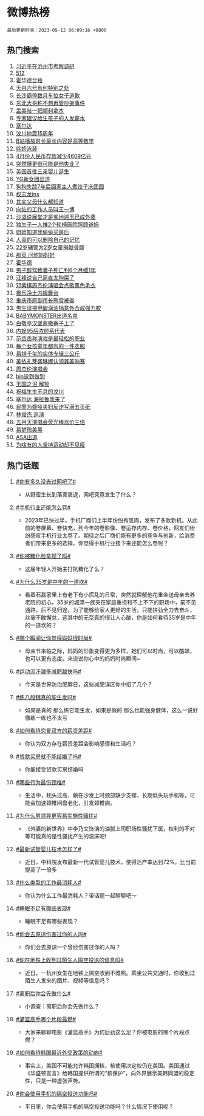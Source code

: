 # 微博热榜

`最后更新时间：2023-05-12 06:09:16 +0800`

## 热门搜索

1. [习近平在沧州市考察调研](https://m.weibo.cn/search?containerid=100103type%3D1%26t%3D10%26q%3D%23%E4%B9%A0%E8%BF%91%E5%B9%B3%E5%9C%A8%E6%B2%A7%E5%B7%9E%E5%B8%82%E8%80%83%E5%AF%9F%E8%B0%83%E7%A0%94%23&stream_entry_id=51&isnewpage=1&extparam=seat%3D1%26filter_type%3Drealtimehot%26c_type%3D51%26pos%3D0%26stream_entry_id%3D51%26cate%3D10103%26dgr%3D0%26display_time%3D1683842955%26pre_seqid%3D168384295535202721699&luicode=10000011&lfid=106003type%253D25%2526t%253D3%2526disable_hot%253D1%2526filter_type%253Drealtimehot)
1. [512](https://m.weibo.cn/search?containerid=100103type%3D1%26t%3D10%26q%3D512&stream_entry_id=31&isnewpage=1&extparam=seat%3D1%26lcate%3D5001%26filter_type%3Drealtimehot%26c_type%3D31%26pos%3D0%26realpos%3D1%26cate%3D5001%26dgr%3D0%26band_rank%3D1%26stream_entry_id%3D31%26q%3D512%26flag%3D16%26display_time%3D1683842955%26pre_seqid%3D168384295535202721699&luicode=10000011&lfid=106003type%253D25%2526t%253D3%2526disable_hot%253D1%2526filter_type%253Drealtimehot)
1. [霍华德台独](https://m.weibo.cn/search?containerid=100103type%3D1%26t%3D10%26q%3D%23%E9%9C%8D%E5%8D%8E%E5%BE%B7%E5%8F%B0%E7%8B%AC%23&stream_entry_id=31&isnewpage=1&extparam=seat%3D1%26lcate%3D5001%26filter_type%3Drealtimehot%26c_type%3D31%26pos%3D1%26realpos%3D2%26cate%3D5001%26dgr%3D0%26band_rank%3D2%26stream_entry_id%3D31%26q%3D%2523%25E9%259C%258D%25E5%258D%258E%25E5%25BE%25B7%25E5%258F%25B0%25E7%258B%25AC%2523%26flag%3D2%26display_time%3D1683842955%26pre_seqid%3D168384295535202721699&luicode=10000011&lfid=106003type%253D25%2526t%253D3%2526disable_hot%253D1%2526filter_type%253Drealtimehot)
1. [天舟六号有何特别之处](https://m.weibo.cn/search?containerid=100103type%3D1%26t%3D10%26q%3D%23%E5%A4%A9%E8%88%9F%E5%85%AD%E5%8F%B7%E6%9C%89%E4%BD%95%E7%89%B9%E5%88%AB%E4%B9%8B%E5%A4%84%23&stream_entry_id=31&isnewpage=1&extparam=seat%3D1%26lcate%3D5001%26filter_type%3Drealtimehot%26c_type%3D31%26pos%3D2%26realpos%3D3%26cate%3D5001%26dgr%3D0%26band_rank%3D3%26stream_entry_id%3D31%26q%3D%2523%25E5%25A4%25A9%25E8%2588%259F%25E5%2585%25AD%25E5%258F%25B7%25E6%259C%2589%25E4%25BD%2595%25E7%2589%25B9%25E5%2588%25AB%25E4%25B9%258B%25E5%25A4%2584%2523%26flag%3D0%26display_time%3D1683842955%26pre_seqid%3D168384295535202721699&luicode=10000011&lfid=106003type%253D25%2526t%253D3%2526disable_hot%253D1%2526filter_type%253Drealtimehot)
1. [长沙霸停数月车位女子道歉](https://m.weibo.cn/search?containerid=100103type%3D1%26t%3D10%26q%3D%23%E9%95%BF%E6%B2%99%E9%9C%B8%E5%81%9C%E6%95%B0%E6%9C%88%E8%BD%A6%E4%BD%8D%E5%A5%B3%E5%AD%90%E9%81%93%E6%AD%89%23&stream_entry_id=31&isnewpage=1&extparam=seat%3D1%26lcate%3D5001%26filter_type%3Drealtimehot%26c_type%3D31%26pos%3D3%26realpos%3D4%26cate%3D5001%26dgr%3D0%26band_rank%3D4%26stream_entry_id%3D31%26q%3D%2523%25E9%2595%25BF%25E6%25B2%2599%25E9%259C%25B8%25E5%2581%259C%25E6%2595%25B0%25E6%259C%2588%25E8%25BD%25A6%25E4%25BD%258D%25E5%25A5%25B3%25E5%25AD%2590%25E9%2581%2593%25E6%25AD%2589%2523%26flag%3D2%26display_time%3D1683842955%26pre_seqid%3D168384295535202721699&luicode=10000011&lfid=106003type%253D25%2526t%253D3%2526disable_hot%253D1%2526filter_type%253Drealtimehot)
1. [东北大哥称不想再管吵架事件](https://m.weibo.cn/search?containerid=100103type%3D1%26t%3D10%26q%3D%23%E4%B8%9C%E5%8C%97%E5%A4%A7%E5%93%A5%E7%A7%B0%E4%B8%8D%E6%83%B3%E5%86%8D%E7%AE%A1%E5%90%B5%E6%9E%B6%E4%BA%8B%E4%BB%B6%23&stream_entry_id=31&isnewpage=1&extparam=seat%3D1%26lcate%3D5001%26filter_type%3Drealtimehot%26c_type%3D31%26pos%3D4%26realpos%3D5%26cate%3D5001%26dgr%3D0%26band_rank%3D5%26stream_entry_id%3D31%26q%3D%2523%25E4%25B8%259C%25E5%258C%2597%25E5%25A4%25A7%25E5%2593%25A5%25E7%25A7%25B0%25E4%25B8%258D%25E6%2583%25B3%25E5%2586%258D%25E7%25AE%25A1%25E5%2590%25B5%25E6%259E%25B6%25E4%25BA%258B%25E4%25BB%25B6%2523%26flag%3D2%26display_time%3D1683842955%26pre_seqid%3D168384295535202721699&luicode=10000011&lfid=106003type%253D25%2526t%253D3%2526disable_hot%253D1%2526filter_type%253Drealtimehot)
1. [孟美岐一把顺利拿本](https://m.weibo.cn/search?containerid=100103type%3D1%26t%3D10%26q%3D%23%E5%AD%9F%E7%BE%8E%E5%B2%90%E4%B8%80%E6%8A%8A%E9%A1%BA%E5%88%A9%E6%8B%BF%E6%9C%AC%23&stream_entry_id=31&isnewpage=1&extparam=seat%3D1%26lcate%3D5001%26filter_type%3Drealtimehot%26c_type%3D31%26pos%3D5%26realpos%3D6%26cate%3D5001%26dgr%3D0%26band_rank%3D6%26stream_entry_id%3D31%26q%3D%2523%25E5%25AD%259F%25E7%25BE%258E%25E5%25B2%2590%25E4%25B8%2580%25E6%258A%258A%25E9%25A1%25BA%25E5%2588%25A9%25E6%258B%25BF%25E6%259C%25AC%2523%26flag%3D2%26display_time%3D1683842955%26pre_seqid%3D168384295535202721699&luicode=10000011&lfid=106003type%253D25%2526t%253D3%2526disable_hot%253D1%2526filter_type%253Drealtimehot)
1. [专家建议给生孩子的人发薪水](https://m.weibo.cn/search?containerid=100103type%3D1%26t%3D10%26q%3D%23%E4%B8%93%E5%AE%B6%E5%BB%BA%E8%AE%AE%E7%BB%99%E7%94%9F%E5%AD%A9%E5%AD%90%E7%9A%84%E4%BA%BA%E5%8F%91%E8%96%AA%E6%B0%B4%23&stream_entry_id=31&isnewpage=1&extparam=seat%3D1%26lcate%3D5001%26filter_type%3Drealtimehot%26c_type%3D31%26pos%3D6%26realpos%3D7%26cate%3D5001%26dgr%3D0%26band_rank%3D7%26stream_entry_id%3D31%26q%3D%2523%25E4%25B8%2593%25E5%25AE%25B6%25E5%25BB%25BA%25E8%25AE%25AE%25E7%25BB%2599%25E7%2594%259F%25E5%25AD%25A9%25E5%25AD%2590%25E7%259A%2584%25E4%25BA%25BA%25E5%258F%2591%25E8%2596%25AA%25E6%25B0%25B4%2523%26flag%3D0%26display_time%3D1683842955%26pre_seqid%3D168384295535202721699&luicode=10000011&lfid=106003type%253D25%2526t%253D3%2526disable_hot%253D1%2526filter_type%253Drealtimehot)
1. [塞尔达](https://m.weibo.cn/search?containerid=100103type%3D1%26t%3D10%26q%3D%E5%A1%9E%E5%B0%94%E8%BE%BE&stream_entry_id=31&isnewpage=1&extparam=seat%3D1%26lcate%3D5001%26filter_type%3Drealtimehot%26c_type%3D31%26pos%3D7%26realpos%3D8%26cate%3D5001%26dgr%3D0%26band_rank%3D8%26stream_entry_id%3D31%26q%3D%25E5%25A1%259E%25E5%25B0%2594%25E8%25BE%25BE%26flag%3D16%26display_time%3D1683842955%26pre_seqid%3D168384295535202721699&luicode=10000011&lfid=106003type%253D25%2526t%253D3%2526disable_hot%253D1%2526filter_type%253Drealtimehot)
1. [汶川地震15周年](https://m.weibo.cn/search?containerid=100103type%3D1%26t%3D10%26q%3D%23%E6%B1%B6%E5%B7%9D%E5%9C%B0%E9%9C%8715%E5%91%A8%E5%B9%B4%23&stream_entry_id=31&isnewpage=1&extparam=seat%3D1%26lcate%3D5001%26filter_type%3Drealtimehot%26c_type%3D31%26pos%3D8%26realpos%3D9%26cate%3D5001%26dgr%3D0%26band_rank%3D9%26stream_entry_id%3D31%26q%3D%2523%25E6%25B1%25B6%25E5%25B7%259D%25E5%259C%25B0%25E9%259C%258715%25E5%2591%25A8%25E5%25B9%25B4%2523%26flag%3D16%26display_time%3D1683842955%26pre_seqid%3D168384295535202721699&luicode=10000011&lfid=106003type%253D25%2526t%253D3%2526disable_hot%253D1%2526filter_type%253Drealtimehot)
1. [B站播放时长最长内容是高等数学](https://m.weibo.cn/search?containerid=100103type%3D1%26t%3D10%26q%3D%23B%E7%AB%99%E6%92%AD%E6%94%BE%E6%97%B6%E9%95%BF%E6%9C%80%E9%95%BF%E5%86%85%E5%AE%B9%E6%98%AF%E9%AB%98%E7%AD%89%E6%95%B0%E5%AD%A6%23&stream_entry_id=31&isnewpage=1&extparam=seat%3D1%26lcate%3D5001%26filter_type%3Drealtimehot%26c_type%3D31%26pos%3D9%26realpos%3D10%26cate%3D5001%26dgr%3D0%26band_rank%3D10%26stream_entry_id%3D31%26q%3D%2523B%25E7%25AB%2599%25E6%2592%25AD%25E6%2594%25BE%25E6%2597%25B6%25E9%2595%25BF%25E6%259C%2580%25E9%2595%25BF%25E5%2586%2585%25E5%25AE%25B9%25E6%2598%25AF%25E9%25AB%2598%25E7%25AD%2589%25E6%2595%25B0%25E5%25AD%25A6%2523%26flag%3D0%26display_time%3D1683842955%26pre_seqid%3D168384295535202721699&luicode=10000011&lfid=106003type%253D25%2526t%253D3%2526disable_hot%253D1%2526filter_type%253Drealtimehot)
1. [徐娇泳装](https://m.weibo.cn/search?containerid=100103type%3D1%26t%3D10%26q%3D%23%E5%BE%90%E5%A8%87%E6%B3%B3%E8%A3%85%23&stream_entry_id=31&isnewpage=1&extparam=seat%3D1%26lcate%3D5001%26filter_type%3Drealtimehot%26c_type%3D31%26pos%3D10%26realpos%3D11%26cate%3D5001%26dgr%3D0%26band_rank%3D11%26stream_entry_id%3D31%26q%3D%2523%25E5%25BE%2590%25E5%25A8%2587%25E6%25B3%25B3%25E8%25A3%2585%2523%26flag%3D0%26display_time%3D1683842955%26pre_seqid%3D168384295535202721699&luicode=10000011&lfid=106003type%253D25%2526t%253D3%2526disable_hot%253D1%2526filter_type%253Drealtimehot)
1. [4月份人民币存款减少4609亿元](https://m.weibo.cn/search?containerid=100103type%3D1%26t%3D10%26q%3D%234%E6%9C%88%E4%BB%BD%E4%BA%BA%E6%B0%91%E5%B8%81%E5%AD%98%E6%AC%BE%E5%87%8F%E5%B0%914609%E4%BA%BF%E5%85%83%23&stream_entry_id=31&isnewpage=1&extparam=seat%3D1%26lcate%3D5001%26filter_type%3Drealtimehot%26c_type%3D31%26pos%3D11%26realpos%3D12%26cate%3D5001%26dgr%3D0%26band_rank%3D12%26stream_entry_id%3D31%26q%3D%25234%25E6%259C%2588%25E4%25BB%25BD%25E4%25BA%25BA%25E6%25B0%2591%25E5%25B8%2581%25E5%25AD%2598%25E6%25AC%25BE%25E5%2587%258F%25E5%25B0%25914609%25E4%25BA%25BF%25E5%2585%2583%2523%26flag%3D0%26display_time%3D1683842955%26pre_seqid%3D168384295535202721699&luicode=10000011&lfid=106003type%253D25%2526t%253D3%2526disable_hot%253D1%2526filter_type%253Drealtimehot)
1. [突然爆更很可能是他失业了](https://m.weibo.cn/search?containerid=100103type%3D1%26t%3D10%26q%3D%E7%AA%81%E7%84%B6%E7%88%86%E6%9B%B4%E5%BE%88%E5%8F%AF%E8%83%BD%E6%98%AF%E4%BB%96%E5%A4%B1%E4%B8%9A%E4%BA%86&stream_entry_id=31&isnewpage=1&extparam=seat%3D1%26lcate%3D5001%26filter_type%3Drealtimehot%26c_type%3D31%26pos%3D12%26realpos%3D13%26cate%3D5001%26dgr%3D0%26band_rank%3D13%26stream_entry_id%3D31%26q%3D%25E7%25AA%2581%25E7%2584%25B6%25E7%2588%2586%25E6%259B%25B4%25E5%25BE%2588%25E5%258F%25AF%25E8%2583%25BD%25E6%2598%25AF%25E4%25BB%2596%25E5%25A4%25B1%25E4%25B8%259A%25E4%25BA%2586%26flag%3D2%26display_time%3D1683842955%26pre_seqid%3D168384295535202721699&luicode=10000011&lfid=106003type%253D25%2526t%253D3%2526disable_hot%253D1%2526filter_type%253Drealtimehot)
1. [英国首批三亲婴儿诞生](https://m.weibo.cn/search?containerid=100103type%3D1%26t%3D10%26q%3D%23%E8%8B%B1%E5%9B%BD%E9%A6%96%E6%89%B9%E4%B8%89%E4%BA%B2%E5%A9%B4%E5%84%BF%E8%AF%9E%E7%94%9F%23&stream_entry_id=31&isnewpage=1&extparam=seat%3D1%26lcate%3D5001%26filter_type%3Drealtimehot%26c_type%3D31%26pos%3D13%26realpos%3D14%26cate%3D5001%26dgr%3D0%26band_rank%3D14%26stream_entry_id%3D31%26q%3D%2523%25E8%258B%25B1%25E5%259B%25BD%25E9%25A6%2596%25E6%2589%25B9%25E4%25B8%2589%25E4%25BA%25B2%25E5%25A9%25B4%25E5%2584%25BF%25E8%25AF%259E%25E7%2594%259F%2523%26flag%3D0%26display_time%3D1683842955%26pre_seqid%3D168384295535202721699&luicode=10000011&lfid=106003type%253D25%2526t%253D3%2526disable_hot%253D1%2526filter_type%253Drealtimehot)
1. [YG新女团出道](https://m.weibo.cn/search?containerid=100103type%3D1%26t%3D10%26q%3DYG%E6%96%B0%E5%A5%B3%E5%9B%A2%E5%87%BA%E9%81%93&stream_entry_id=31&isnewpage=1&extparam=seat%3D1%26lcate%3D5001%26filter_type%3Drealtimehot%26c_type%3D31%26pos%3D14%26realpos%3D15%26cate%3D5001%26dgr%3D0%26band_rank%3D15%26stream_entry_id%3D31%26q%3DYG%25E6%2596%25B0%25E5%25A5%25B3%25E5%259B%25A2%25E5%2587%25BA%25E9%2581%2593%26flag%3D0%26display_time%3D1683842955%26pre_seqid%3D168384295535202721699&luicode=10000011&lfid=106003type%253D25%2526t%253D3%2526disable_hot%253D1%2526filter_type%253Drealtimehot)
1. [狗狗失踪7年后回家主人煮饺子庆团圆](https://m.weibo.cn/search?containerid=100103type%3D1%26t%3D10%26q%3D%23%E7%8B%97%E7%8B%97%E5%A4%B1%E8%B8%AA7%E5%B9%B4%E5%90%8E%E5%9B%9E%E5%AE%B6%E4%B8%BB%E4%BA%BA%E7%85%AE%E9%A5%BA%E5%AD%90%E5%BA%86%E5%9B%A2%E5%9C%86%23&stream_entry_id=31&isnewpage=1&extparam=seat%3D1%26lcate%3D5001%26filter_type%3Drealtimehot%26c_type%3D31%26pos%3D15%26realpos%3D16%26cate%3D5001%26dgr%3D0%26band_rank%3D16%26stream_entry_id%3D31%26q%3D%2523%25E7%258B%2597%25E7%258B%2597%25E5%25A4%25B1%25E8%25B8%25AA7%25E5%25B9%25B4%25E5%2590%258E%25E5%259B%259E%25E5%25AE%25B6%25E4%25B8%25BB%25E4%25BA%25BA%25E7%2585%25AE%25E9%25A5%25BA%25E5%25AD%2590%25E5%25BA%2586%25E5%259B%25A2%25E5%259C%2586%2523%26flag%3D0%26display_time%3D1683842955%26pre_seqid%3D168384295535202721699&luicode=10000011&lfid=106003type%253D25%2526t%253D3%2526disable_hot%253D1%2526filter_type%253Drealtimehot)
1. [权志龙ins](https://m.weibo.cn/search?containerid=100103type%3D1%26t%3D10%26q%3D%E6%9D%83%E5%BF%97%E9%BE%99ins&stream_entry_id=31&isnewpage=1&extparam=seat%3D1%26lcate%3D5001%26filter_type%3Drealtimehot%26c_type%3D31%26pos%3D16%26realpos%3D17%26cate%3D5001%26dgr%3D0%26band_rank%3D17%26stream_entry_id%3D31%26q%3D%25E6%259D%2583%25E5%25BF%2597%25E9%25BE%2599ins%26flag%3D0%26display_time%3D1683842955%26pre_seqid%3D168384295535202721699&luicode=10000011&lfid=106003type%253D25%2526t%253D3%2526disable_hot%253D1%2526filter_type%253Drealtimehot)
1. [其实父母什么都知道](https://m.weibo.cn/search?containerid=100103type%3D1%26t%3D10%26q%3D%23%E5%85%B6%E5%AE%9E%E7%88%B6%E6%AF%8D%E4%BB%80%E4%B9%88%E9%83%BD%E7%9F%A5%E9%81%93%23&stream_entry_id=31&isnewpage=1&extparam=seat%3D1%26lcate%3D5001%26filter_type%3Drealtimehot%26c_type%3D31%26pos%3D17%26realpos%3D18%26cate%3D5001%26dgr%3D0%26band_rank%3D18%26stream_entry_id%3D31%26q%3D%2523%25E5%2585%25B6%25E5%25AE%259E%25E7%2588%25B6%25E6%25AF%258D%25E4%25BB%2580%25E4%25B9%2588%25E9%2583%25BD%25E7%259F%25A5%25E9%2581%2593%2523%26flag%3D0%26display_time%3D1683842955%26pre_seqid%3D168384295535202721699&luicode=10000011&lfid=106003type%253D25%2526t%253D3%2526disable_hot%253D1%2526filter_type%253Drealtimehot)
1. [向佐的工作人员叫王一博](https://m.weibo.cn/search?containerid=100103type%3D1%26t%3D10%26q%3D%23%E5%90%91%E4%BD%90%E7%9A%84%E5%B7%A5%E4%BD%9C%E4%BA%BA%E5%91%98%E5%8F%AB%E7%8E%8B%E4%B8%80%E5%8D%9A%23&stream_entry_id=31&isnewpage=1&extparam=seat%3D1%26lcate%3D5001%26filter_type%3Drealtimehot%26c_type%3D31%26pos%3D18%26realpos%3D19%26cate%3D5001%26dgr%3D0%26band_rank%3D19%26stream_entry_id%3D31%26q%3D%2523%25E5%2590%2591%25E4%25BD%2590%25E7%259A%2584%25E5%25B7%25A5%25E4%25BD%259C%25E4%25BA%25BA%25E5%2591%2598%25E5%258F%25AB%25E7%258E%258B%25E4%25B8%2580%25E5%258D%259A%2523%26flag%3D0%26display_time%3D1683842955%26pre_seqid%3D168384295535202721699&luicode=10000011&lfid=106003type%253D25%2526t%253D3%2526disable_hot%253D1%2526filter_type%253Drealtimehot)
1. [沙溢说展堂才是爹地湘玉已成外婆](https://m.weibo.cn/search?containerid=100103type%3D1%26t%3D10%26q%3D%23%E6%B2%99%E6%BA%A2%E8%AF%B4%E5%B1%95%E5%A0%82%E6%89%8D%E6%98%AF%E7%88%B9%E5%9C%B0%E6%B9%98%E7%8E%89%E5%B7%B2%E6%88%90%E5%A4%96%E5%A9%86%23&stream_entry_id=31&isnewpage=1&extparam=seat%3D1%26lcate%3D5001%26filter_type%3Drealtimehot%26c_type%3D31%26pos%3D19%26realpos%3D20%26cate%3D5001%26dgr%3D0%26band_rank%3D20%26stream_entry_id%3D31%26q%3D%2523%25E6%25B2%2599%25E6%25BA%25A2%25E8%25AF%25B4%25E5%25B1%2595%25E5%25A0%2582%25E6%2589%258D%25E6%2598%25AF%25E7%2588%25B9%25E5%259C%25B0%25E6%25B9%2598%25E7%258E%2589%25E5%25B7%25B2%25E6%2588%2590%25E5%25A4%2596%25E5%25A9%2586%2523%26flag%3D1%26display_time%3D1683842955%26pre_seqid%3D168384295535202721699&luicode=10000011&lfid=106003type%253D25%2526t%253D3%2526disable_hot%253D1%2526filter_type%253Drealtimehot)
1. [独生子一人推2个轮椅医院照顾爸妈](https://m.weibo.cn/search?containerid=100103type%3D1%26t%3D10%26q%3D%23%E7%8B%AC%E7%94%9F%E5%AD%90%E4%B8%80%E4%BA%BA%E6%8E%A82%E4%B8%AA%E8%BD%AE%E6%A4%85%E5%8C%BB%E9%99%A2%E7%85%A7%E9%A1%BE%E7%88%B8%E5%A6%88%23&stream_entry_id=31&isnewpage=1&extparam=seat%3D1%26lcate%3D5001%26filter_type%3Drealtimehot%26c_type%3D31%26pos%3D20%26realpos%3D21%26cate%3D5001%26dgr%3D0%26band_rank%3D21%26stream_entry_id%3D31%26q%3D%2523%25E7%258B%25AC%25E7%2594%259F%25E5%25AD%2590%25E4%25B8%2580%25E4%25BA%25BA%25E6%258E%25A82%25E4%25B8%25AA%25E8%25BD%25AE%25E6%25A4%2585%25E5%258C%25BB%25E9%2599%25A2%25E7%2585%25A7%25E9%25A1%25BE%25E7%2588%25B8%25E5%25A6%2588%2523%26flag%3D0%26display_time%3D1683842955%26pre_seqid%3D168384295535202721699&luicode=10000011&lfid=106003type%253D25%2526t%253D3%2526disable_hot%253D1%2526filter_type%253Drealtimehot)
1. [姐姐知道我偷偷买房后](https://m.weibo.cn/search?containerid=100103type%3D1%26t%3D10%26q%3D%23%E5%A7%90%E5%A7%90%E7%9F%A5%E9%81%93%E6%88%91%E5%81%B7%E5%81%B7%E4%B9%B0%E6%88%BF%E5%90%8E%23&stream_entry_id=31&isnewpage=1&extparam=seat%3D1%26lcate%3D5001%26filter_type%3Drealtimehot%26c_type%3D31%26pos%3D21%26realpos%3D22%26cate%3D5001%26dgr%3D0%26band_rank%3D22%26stream_entry_id%3D31%26q%3D%2523%25E5%25A7%2590%25E5%25A7%2590%25E7%259F%25A5%25E9%2581%2593%25E6%2588%2591%25E5%2581%25B7%25E5%2581%25B7%25E4%25B9%25B0%25E6%2588%25BF%25E5%2590%258E%2523%26flag%3D0%26display_time%3D1683842955%26pre_seqid%3D168384295535202721699&luicode=10000011&lfid=106003type%253D25%2526t%253D3%2526disable_hot%253D1%2526filter_type%253Drealtimehot)
1. [人真的可以删除自己的记忆](https://m.weibo.cn/search?containerid=100103type%3D1%26t%3D10%26q%3D%23%E4%BA%BA%E7%9C%9F%E7%9A%84%E5%8F%AF%E4%BB%A5%E5%88%A0%E9%99%A4%E8%87%AA%E5%B7%B1%E7%9A%84%E8%AE%B0%E5%BF%86%23&stream_entry_id=31&isnewpage=1&extparam=seat%3D1%26lcate%3D5001%26filter_type%3Drealtimehot%26c_type%3D31%26pos%3D22%26realpos%3D23%26cate%3D5001%26dgr%3D0%26band_rank%3D23%26stream_entry_id%3D31%26q%3D%2523%25E4%25BA%25BA%25E7%259C%259F%25E7%259A%2584%25E5%258F%25AF%25E4%25BB%25A5%25E5%2588%25A0%25E9%2599%25A4%25E8%2587%25AA%25E5%25B7%25B1%25E7%259A%2584%25E8%25AE%25B0%25E5%25BF%2586%2523%26flag%3D0%26display_time%3D1683842955%26pre_seqid%3D168384295535202721699&luicode=10000011&lfid=106003type%253D25%2526t%253D3%2526disable_hot%253D1%2526filter_type%253Drealtimehot)
1. [22岁辅警为2岁女童捐献骨髓](https://m.weibo.cn/search?containerid=100103type%3D1%26t%3D10%26q%3D%2322%E5%B2%81%E8%BE%85%E8%AD%A6%E4%B8%BA2%E5%B2%81%E5%A5%B3%E7%AB%A5%E6%8D%90%E7%8C%AE%E9%AA%A8%E9%AB%93%23&stream_entry_id=31&isnewpage=1&extparam=seat%3D1%26lcate%3D5001%26filter_type%3Drealtimehot%26c_type%3D31%26pos%3D23%26realpos%3D24%26cate%3D5001%26dgr%3D0%26band_rank%3D24%26stream_entry_id%3D31%26q%3D%252322%25E5%25B2%2581%25E8%25BE%2585%25E8%25AD%25A6%25E4%25B8%25BA2%25E5%25B2%2581%25E5%25A5%25B3%25E7%25AB%25A5%25E6%258D%2590%25E7%258C%25AE%25E9%25AA%25A8%25E9%25AB%2593%2523%26flag%3D0%26display_time%3D1683842955%26pre_seqid%3D168384295535202721699&luicode=10000011&lfid=106003type%253D25%2526t%253D3%2526disable_hot%253D1%2526filter_type%253Drealtimehot)
1. [那英 问你妈妈好](https://m.weibo.cn/search?containerid=100103type%3D1%26t%3D10%26q%3D%E9%82%A3%E8%8B%B1+%E9%97%AE%E4%BD%A0%E5%A6%88%E5%A6%88%E5%A5%BD&stream_entry_id=31&isnewpage=1&extparam=seat%3D1%26lcate%3D5001%26filter_type%3Drealtimehot%26c_type%3D31%26pos%3D24%26realpos%3D25%26cate%3D5001%26dgr%3D0%26band_rank%3D25%26stream_entry_id%3D31%26q%3D%25E9%2582%25A3%25E8%258B%25B1%2520%25E9%2597%25AE%25E4%25BD%25A0%25E5%25A6%2588%25E5%25A6%2588%25E5%25A5%25BD%26flag%3D0%26display_time%3D1683842955%26pre_seqid%3D168384295535202721699&luicode=10000011&lfid=106003type%253D25%2526t%253D3%2526disable_hot%253D1%2526filter_type%253Drealtimehot)
1. [霍华德](https://m.weibo.cn/search?containerid=100103type%3D1%26t%3D10%26q%3D%E9%9C%8D%E5%8D%8E%E5%BE%B7&stream_entry_id=31&isnewpage=1&extparam=seat%3D1%26lcate%3D5001%26filter_type%3Drealtimehot%26c_type%3D31%26pos%3D25%26realpos%3D26%26cate%3D5001%26dgr%3D0%26band_rank%3D26%26stream_entry_id%3D31%26q%3D%25E9%259C%258D%25E5%258D%258E%25E5%25BE%25B7%26flag%3D0%26display_time%3D1683842955%26pre_seqid%3D168384295535202721699&luicode=10000011&lfid=106003type%253D25%2526t%253D3%2526disable_hot%253D1%2526filter_type%253Drealtimehot)
1. [男子醉驾致妻子死亡判6个月缓1年](https://m.weibo.cn/search?containerid=100103type%3D1%26t%3D10%26q%3D%23%E7%94%B7%E5%AD%90%E9%86%89%E9%A9%BE%E8%87%B4%E5%A6%BB%E5%AD%90%E6%AD%BB%E4%BA%A1%E5%88%A46%E4%B8%AA%E6%9C%88%E7%BC%931%E5%B9%B4%23&stream_entry_id=31&isnewpage=1&extparam=seat%3D1%26lcate%3D5001%26filter_type%3Drealtimehot%26c_type%3D31%26pos%3D26%26realpos%3D27%26cate%3D5001%26dgr%3D0%26band_rank%3D27%26stream_entry_id%3D31%26q%3D%2523%25E7%2594%25B7%25E5%25AD%2590%25E9%2586%2589%25E9%25A9%25BE%25E8%2587%25B4%25E5%25A6%25BB%25E5%25AD%2590%25E6%25AD%25BB%25E4%25BA%25A1%25E5%2588%25A46%25E4%25B8%25AA%25E6%259C%2588%25E7%25BC%25931%25E5%25B9%25B4%2523%26flag%3D1%26display_time%3D1683842955%26pre_seqid%3D168384295535202721699&luicode=10000011&lfid=106003type%253D25%2526t%253D3%2526disable_hot%253D1%2526filter_type%253Drealtimehot)
1. [汪峰说自己简直太狗屎了](https://m.weibo.cn/search?containerid=100103type%3D1%26t%3D10%26q%3D%23%E6%B1%AA%E5%B3%B0%E8%AF%B4%E8%87%AA%E5%B7%B1%E7%AE%80%E7%9B%B4%E5%A4%AA%E7%8B%97%E5%B1%8E%E4%BA%86%23&stream_entry_id=31&isnewpage=1&extparam=seat%3D1%26lcate%3D5001%26filter_type%3Drealtimehot%26c_type%3D31%26pos%3D27%26realpos%3D28%26cate%3D5001%26dgr%3D0%26band_rank%3D28%26stream_entry_id%3D31%26q%3D%2523%25E6%25B1%25AA%25E5%25B3%25B0%25E8%25AF%25B4%25E8%2587%25AA%25E5%25B7%25B1%25E7%25AE%2580%25E7%259B%25B4%25E5%25A4%25AA%25E7%258B%2597%25E5%25B1%258E%25E4%25BA%2586%2523%26flag%3D0%26display_time%3D1683842955%26pre_seqid%3D168384295535202721699&luicode=10000011&lfid=106003type%253D25%2526t%253D3%2526disable_hot%253D1%2526filter_type%253Drealtimehot)
1. [邓紫棋周杰伦演唱会点歌黑色毛衣](https://m.weibo.cn/search?containerid=100103type%3D1%26t%3D10%26q%3D%E9%82%93%E7%B4%AB%E6%A3%8B%E5%91%A8%E6%9D%B0%E4%BC%A6%E6%BC%94%E5%94%B1%E4%BC%9A%E7%82%B9%E6%AD%8C%E9%BB%91%E8%89%B2%E6%AF%9B%E8%A1%A3&stream_entry_id=31&isnewpage=1&extparam=seat%3D1%26lcate%3D5001%26filter_type%3Drealtimehot%26c_type%3D31%26pos%3D28%26realpos%3D29%26cate%3D5001%26dgr%3D0%26band_rank%3D29%26stream_entry_id%3D31%26q%3D%25E9%2582%2593%25E7%25B4%25AB%25E6%25A3%258B%25E5%2591%25A8%25E6%259D%25B0%25E4%25BC%25A6%25E6%25BC%2594%25E5%2594%25B1%25E4%25BC%259A%25E7%2582%25B9%25E6%25AD%258C%25E9%25BB%2591%25E8%2589%25B2%25E6%25AF%259B%25E8%25A1%25A3%26flag%3D0%26display_time%3D1683842955%26pre_seqid%3D168384295535202721699&luicode=10000011&lfid=106003type%253D25%2526t%253D3%2526disable_hot%253D1%2526filter_type%253Drealtimehot)
1. [极乐净土内娱舞台](https://m.weibo.cn/search?containerid=100103type%3D1%26t%3D10%26q%3D%23%E6%9E%81%E4%B9%90%E5%87%80%E5%9C%9F%E5%86%85%E5%A8%B1%E8%88%9E%E5%8F%B0%23&stream_entry_id=31&isnewpage=1&extparam=seat%3D1%26lcate%3D5001%26filter_type%3Drealtimehot%26c_type%3D31%26pos%3D29%26realpos%3D30%26cate%3D5001%26dgr%3D0%26band_rank%3D30%26stream_entry_id%3D31%26q%3D%2523%25E6%259E%2581%25E4%25B9%2590%25E5%2587%2580%25E5%259C%259F%25E5%2586%2585%25E5%25A8%25B1%25E8%2588%259E%25E5%258F%25B0%2523%26flag%3D0%26display_time%3D1683842955%26pre_seqid%3D168384295535202721699&luicode=10000011&lfid=106003type%253D25%2526t%253D3%2526disable_hot%253D1%2526filter_type%253Drealtimehot)
1. [重庆市原副市长熊雪被查](https://m.weibo.cn/search?containerid=100103type%3D1%26t%3D10%26q%3D%23%E9%87%8D%E5%BA%86%E5%B8%82%E5%8E%9F%E5%89%AF%E5%B8%82%E9%95%BF%E7%86%8A%E9%9B%AA%E8%A2%AB%E6%9F%A5%23&stream_entry_id=31&isnewpage=1&extparam=seat%3D1%26lcate%3D5001%26filter_type%3Drealtimehot%26c_type%3D31%26pos%3D30%26realpos%3D31%26cate%3D5001%26dgr%3D0%26band_rank%3D31%26stream_entry_id%3D31%26q%3D%2523%25E9%2587%258D%25E5%25BA%2586%25E5%25B8%2582%25E5%258E%259F%25E5%2589%25AF%25E5%25B8%2582%25E9%2595%25BF%25E7%2586%258A%25E9%259B%25AA%25E8%25A2%25AB%25E6%259F%25A5%2523%26flag%3D1%26display_time%3D1683842955%26pre_seqid%3D168384295535202721699&luicode=10000011&lfid=106003type%253D25%2526t%253D3%2526disable_hot%253D1%2526filter_type%253Drealtimehot)
1. [男生误把甲酸滴油锅意外合成强力胶](https://m.weibo.cn/search?containerid=100103type%3D1%26t%3D10%26q%3D%23%E7%94%B7%E7%94%9F%E8%AF%AF%E6%8A%8A%E7%94%B2%E9%85%B8%E6%BB%B4%E6%B2%B9%E9%94%85%E6%84%8F%E5%A4%96%E5%90%88%E6%88%90%E5%BC%BA%E5%8A%9B%E8%83%B6%23&stream_entry_id=31&isnewpage=1&extparam=seat%3D1%26lcate%3D5001%26filter_type%3Drealtimehot%26c_type%3D31%26pos%3D31%26realpos%3D32%26cate%3D5001%26dgr%3D0%26band_rank%3D32%26stream_entry_id%3D31%26q%3D%2523%25E7%2594%25B7%25E7%2594%259F%25E8%25AF%25AF%25E6%258A%258A%25E7%2594%25B2%25E9%2585%25B8%25E6%25BB%25B4%25E6%25B2%25B9%25E9%2594%2585%25E6%2584%258F%25E5%25A4%2596%25E5%2590%2588%25E6%2588%2590%25E5%25BC%25BA%25E5%258A%259B%25E8%2583%25B6%2523%26flag%3D0%26display_time%3D1683842955%26pre_seqid%3D168384295535202721699&luicode=10000011&lfid=106003type%253D25%2526t%253D3%2526disable_hot%253D1%2526filter_type%253Drealtimehot)
1. [BABYMONSTER出道名单](https://m.weibo.cn/search?containerid=100103type%3D1%26t%3D10%26q%3DBABYMONSTER%E5%87%BA%E9%81%93%E5%90%8D%E5%8D%95&stream_entry_id=31&isnewpage=1&extparam=seat%3D1%26lcate%3D5001%26filter_type%3Drealtimehot%26c_type%3D31%26pos%3D32%26realpos%3D33%26cate%3D5001%26dgr%3D0%26band_rank%3D33%26stream_entry_id%3D31%26q%3DBABYMONSTER%25E5%2587%25BA%25E9%2581%2593%25E5%2590%258D%25E5%258D%2595%26flag%3D0%26display_time%3D1683842955%26pre_seqid%3D168384295535202721699&luicode=10000011&lfid=106003type%253D25%2526t%253D3%2526disable_hot%253D1%2526filter_type%253Drealtimehot)
1. [白敬亭汉堡酱撒裤子上了](https://m.weibo.cn/search?containerid=100103type%3D1%26t%3D10%26q%3D%23%E7%99%BD%E6%95%AC%E4%BA%AD%E6%B1%89%E5%A0%A1%E9%85%B1%E6%92%92%E8%A3%A4%E5%AD%90%E4%B8%8A%E4%BA%86%23&stream_entry_id=31&isnewpage=1&extparam=seat%3D1%26lcate%3D5001%26filter_type%3Drealtimehot%26c_type%3D31%26pos%3D33%26realpos%3D34%26cate%3D5001%26dgr%3D0%26band_rank%3D34%26stream_entry_id%3D31%26q%3D%2523%25E7%2599%25BD%25E6%2595%25AC%25E4%25BA%25AD%25E6%25B1%2589%25E5%25A0%25A1%25E9%2585%25B1%25E6%2592%2592%25E8%25A3%25A4%25E5%25AD%2590%25E4%25B8%258A%25E4%25BA%2586%2523%26flag%3D0%26display_time%3D1683842955%26pre_seqid%3D168384295535202721699&luicode=10000011&lfid=106003type%253D25%2526t%253D3%2526disable_hot%253D1%2526filter_type%253Drealtimehot)
1. [内娱95后浓颜系代表](https://m.weibo.cn/search?containerid=100103type%3D1%26t%3D10%26q%3D%23%E5%86%85%E5%A8%B195%E5%90%8E%E6%B5%93%E9%A2%9C%E7%B3%BB%E4%BB%A3%E8%A1%A8%23&stream_entry_id=31&isnewpage=1&extparam=seat%3D1%26lcate%3D5001%26filter_type%3Drealtimehot%26c_type%3D31%26pos%3D34%26realpos%3D35%26cate%3D5001%26dgr%3D0%26band_rank%3D35%26stream_entry_id%3D31%26q%3D%2523%25E5%2586%2585%25E5%25A8%25B195%25E5%2590%258E%25E6%25B5%2593%25E9%25A2%259C%25E7%25B3%25BB%25E4%25BB%25A3%25E8%25A1%25A8%2523%26flag%3D0%26display_time%3D1683842955%26pre_seqid%3D168384295535202721699&luicode=10000011&lfid=106003type%253D25%2526t%253D3%2526disable_hot%253D1%2526filter_type%253Drealtimehot)
1. [范丞丞称演戏是最轻松的职业](https://m.weibo.cn/search?containerid=100103type%3D1%26t%3D10%26q%3D%23%E8%8C%83%E4%B8%9E%E4%B8%9E%E7%A7%B0%E6%BC%94%E6%88%8F%E6%98%AF%E6%9C%80%E8%BD%BB%E6%9D%BE%E7%9A%84%E8%81%8C%E4%B8%9A%23&stream_entry_id=31&isnewpage=1&extparam=seat%3D1%26lcate%3D5001%26filter_type%3Drealtimehot%26c_type%3D31%26pos%3D35%26realpos%3D36%26cate%3D5001%26dgr%3D0%26band_rank%3D36%26stream_entry_id%3D31%26q%3D%2523%25E8%258C%2583%25E4%25B8%259E%25E4%25B8%259E%25E7%25A7%25B0%25E6%25BC%2594%25E6%2588%258F%25E6%2598%25AF%25E6%259C%2580%25E8%25BD%25BB%25E6%259D%25BE%25E7%259A%2584%25E8%2581%258C%25E4%25B8%259A%2523%26flag%3D0%26display_time%3D1683842955%26pre_seqid%3D168384295535202721699&luicode=10000011&lfid=106003type%253D25%2526t%253D3%2526disable_hot%253D1%2526filter_type%253Drealtimehot)
1. [每个女孩童年都有的一件衣服](https://m.weibo.cn/search?containerid=100103type%3D1%26t%3D10%26q%3D%23%E6%AF%8F%E4%B8%AA%E5%A5%B3%E5%AD%A9%E7%AB%A5%E5%B9%B4%E9%83%BD%E6%9C%89%E7%9A%84%E4%B8%80%E4%BB%B6%E8%A1%A3%E6%9C%8D%23&stream_entry_id=31&isnewpage=1&extparam=seat%3D1%26lcate%3D5001%26filter_type%3Drealtimehot%26c_type%3D31%26pos%3D36%26realpos%3D37%26cate%3D5001%26dgr%3D0%26band_rank%3D37%26stream_entry_id%3D31%26q%3D%2523%25E6%25AF%258F%25E4%25B8%25AA%25E5%25A5%25B3%25E5%25AD%25A9%25E7%25AB%25A5%25E5%25B9%25B4%25E9%2583%25BD%25E6%259C%2589%25E7%259A%2584%25E4%25B8%2580%25E4%25BB%25B6%25E8%25A1%25A3%25E6%259C%258D%2523%26flag%3D0%26display_time%3D1683842955%26pre_seqid%3D168384295535202721699&luicode=10000011&lfid=106003type%253D25%2526t%253D3%2526disable_hot%253D1%2526filter_type%253Drealtimehot)
1. [易烊千玺的实体专辑三公斤](https://m.weibo.cn/search?containerid=100103type%3D1%26t%3D10%26q%3D%23%E6%98%93%E7%83%8A%E5%8D%83%E7%8E%BA%E7%9A%84%E5%AE%9E%E4%BD%93%E4%B8%93%E8%BE%91%E4%B8%89%E5%85%AC%E6%96%A4%23&stream_entry_id=31&isnewpage=1&extparam=seat%3D1%26lcate%3D5001%26filter_type%3Drealtimehot%26c_type%3D31%26pos%3D37%26realpos%3D38%26cate%3D5001%26dgr%3D0%26band_rank%3D38%26stream_entry_id%3D31%26q%3D%2523%25E6%2598%2593%25E7%2583%258A%25E5%258D%2583%25E7%258E%25BA%25E7%259A%2584%25E5%25AE%259E%25E4%25BD%2593%25E4%25B8%2593%25E8%25BE%2591%25E4%25B8%2589%25E5%2585%25AC%25E6%2596%25A4%2523%26flag%3D0%26display_time%3D1683842955%26pre_seqid%3D168384295535202721699&luicode=10000011&lfid=106003type%253D25%2526t%253D3%2526disable_hot%253D1%2526filter_type%253Drealtimehot)
1. [美依礼芽龚琳娜认领龚美呐赛](https://m.weibo.cn/search?containerid=100103type%3D1%26t%3D10%26q%3D%23%E7%BE%8E%E4%BE%9D%E7%A4%BC%E8%8A%BD%E9%BE%9A%E7%90%B3%E5%A8%9C%E8%AE%A4%E9%A2%86%E9%BE%9A%E7%BE%8E%E5%91%90%E8%B5%9B%23&stream_entry_id=31&isnewpage=1&extparam=seat%3D1%26lcate%3D5001%26filter_type%3Drealtimehot%26c_type%3D31%26pos%3D38%26realpos%3D39%26cate%3D5001%26dgr%3D0%26band_rank%3D39%26stream_entry_id%3D31%26q%3D%2523%25E7%25BE%258E%25E4%25BE%259D%25E7%25A4%25BC%25E8%258A%25BD%25E9%25BE%259A%25E7%2590%25B3%25E5%25A8%259C%25E8%25AE%25A4%25E9%25A2%2586%25E9%25BE%259A%25E7%25BE%258E%25E5%2591%2590%25E8%25B5%259B%2523%26flag%3D0%26display_time%3D1683842955%26pre_seqid%3D168384295535202721699&luicode=10000011&lfid=106003type%253D25%2526t%253D3%2526disable_hot%253D1%2526filter_type%253Drealtimehot)
1. [周杰伦演唱会](https://m.weibo.cn/search?containerid=100103type%3D1%26t%3D10%26q%3D%E5%91%A8%E6%9D%B0%E4%BC%A6%E6%BC%94%E5%94%B1%E4%BC%9A&stream_entry_id=31&isnewpage=1&extparam=seat%3D1%26lcate%3D5001%26filter_type%3Drealtimehot%26c_type%3D31%26pos%3D39%26realpos%3D40%26cate%3D5001%26dgr%3D0%26band_rank%3D40%26stream_entry_id%3D31%26q%3D%25E5%2591%25A8%25E6%259D%25B0%25E4%25BC%25A6%25E6%25BC%2594%25E5%2594%25B1%25E4%25BC%259A%26flag%3D0%26display_time%3D1683842955%26pre_seqid%3D168384295535202721699&luicode=10000011&lfid=106003type%253D25%2526t%253D3%2526disable_hot%253D1%2526filter_type%253Drealtimehot)
1. [bin说到做到](https://m.weibo.cn/search?containerid=100103type%3D1%26t%3D10%26q%3Dbin%E8%AF%B4%E5%88%B0%E5%81%9A%E5%88%B0&stream_entry_id=31&isnewpage=1&extparam=seat%3D1%26lcate%3D5001%26filter_type%3Drealtimehot%26c_type%3D31%26pos%3D40%26realpos%3D41%26cate%3D5001%26dgr%3D0%26band_rank%3D41%26stream_entry_id%3D31%26q%3Dbin%25E8%25AF%25B4%25E5%2588%25B0%25E5%2581%259A%25E5%2588%25B0%26flag%3D0%26display_time%3D1683842955%26pre_seqid%3D168384295535202721699&luicode=10000011&lfid=106003type%253D25%2526t%253D3%2526disable_hot%253D1%2526filter_type%253Drealtimehot)
1. [王国之泪 解锁](https://m.weibo.cn/search?containerid=100103type%3D1%26t%3D10%26q%3D%E7%8E%8B%E5%9B%BD%E4%B9%8B%E6%B3%AA+%E8%A7%A3%E9%94%81&stream_entry_id=31&isnewpage=1&extparam=seat%3D1%26lcate%3D5001%26filter_type%3Drealtimehot%26c_type%3D31%26pos%3D41%26realpos%3D42%26cate%3D5001%26dgr%3D0%26band_rank%3D42%26stream_entry_id%3D31%26q%3D%25E7%258E%258B%25E5%259B%25BD%25E4%25B9%258B%25E6%25B3%25AA%2520%25E8%25A7%25A3%25E9%2594%2581%26flag%3D0%26display_time%3D1683842955%26pre_seqid%3D168384295535202721699&luicode=10000011&lfid=106003type%253D25%2526t%253D3%2526disable_hot%253D1%2526filter_type%253Drealtimehot)
1. [祝福生生不息的汶川](https://m.weibo.cn/search?containerid=100103type%3D1%26t%3D10%26q%3D%23%E7%A5%9D%E7%A6%8F%E7%94%9F%E7%94%9F%E4%B8%8D%E6%81%AF%E7%9A%84%E6%B1%B6%E5%B7%9D%23&stream_entry_id=31&isnewpage=1&extparam=seat%3D1%26lcate%3D5001%26filter_type%3Drealtimehot%26c_type%3D31%26pos%3D42%26realpos%3D43%26cate%3D5001%26dgr%3D0%26band_rank%3D43%26stream_entry_id%3D31%26q%3D%2523%25E7%25A5%259D%25E7%25A6%258F%25E7%2594%259F%25E7%2594%259F%25E4%25B8%258D%25E6%2581%25AF%25E7%259A%2584%25E6%25B1%25B6%25E5%25B7%259D%2523%26flag%3D0%26display_time%3D1683842955%26pre_seqid%3D168384295535202721699&luicode=10000011&lfid=106003type%253D25%2526t%253D3%2526disable_hot%253D1%2526filter_type%253Drealtimehot)
1. [塞尔达 海拉鲁我来了](https://m.weibo.cn/search?containerid=100103type%3D1%26t%3D10%26q%3D%E5%A1%9E%E5%B0%94%E8%BE%BE+%E6%B5%B7%E6%8B%89%E9%B2%81%E6%88%91%E6%9D%A5%E4%BA%86&stream_entry_id=31&isnewpage=1&extparam=seat%3D1%26lcate%3D5001%26filter_type%3Drealtimehot%26c_type%3D31%26pos%3D43%26realpos%3D44%26cate%3D5001%26dgr%3D0%26band_rank%3D44%26stream_entry_id%3D31%26q%3D%25E5%25A1%259E%25E5%25B0%2594%25E8%25BE%25BE%2520%25E6%25B5%25B7%25E6%258B%2589%25E9%25B2%2581%25E6%2588%2591%25E6%259D%25A5%25E4%25BA%2586%26flag%3D0%26display_time%3D1683842955%26pre_seqid%3D168384295535202721699&luicode=10000011&lfid=106003type%253D25%2526t%253D3%2526disable_hot%253D1%2526filter_type%253Drealtimehot)
1. [民警为聋哑夫妇反诈写满五页纸](https://m.weibo.cn/search?containerid=100103type%3D1%26t%3D10%26q%3D%23%E6%B0%91%E8%AD%A6%E4%B8%BA%E8%81%8B%E5%93%91%E5%A4%AB%E5%A6%87%E5%8F%8D%E8%AF%88%E5%86%99%E6%BB%A1%E4%BA%94%E9%A1%B5%E7%BA%B8%23&stream_entry_id=31&isnewpage=1&extparam=seat%3D1%26lcate%3D5001%26filter_type%3Drealtimehot%26c_type%3D31%26pos%3D44%26realpos%3D45%26cate%3D5001%26dgr%3D0%26band_rank%3D45%26stream_entry_id%3D31%26q%3D%2523%25E6%25B0%2591%25E8%25AD%25A6%25E4%25B8%25BA%25E8%2581%258B%25E5%2593%2591%25E5%25A4%25AB%25E5%25A6%2587%25E5%258F%258D%25E8%25AF%2588%25E5%2586%2599%25E6%25BB%25A1%25E4%25BA%2594%25E9%25A1%25B5%25E7%25BA%25B8%2523%26flag%3D0%26display_time%3D1683842955%26pre_seqid%3D168384295535202721699&luicode=10000011&lfid=106003type%253D25%2526t%253D3%2526disable_hot%253D1%2526filter_type%253Drealtimehot)
1. [林俊杰 巡演](https://m.weibo.cn/search?containerid=100103type%3D1%26t%3D10%26q%3D%E6%9E%97%E4%BF%8A%E6%9D%B0+%E5%B7%A1%E6%BC%94&stream_entry_id=31&isnewpage=1&extparam=seat%3D1%26lcate%3D5001%26filter_type%3Drealtimehot%26c_type%3D31%26pos%3D45%26realpos%3D46%26cate%3D5001%26dgr%3D0%26band_rank%3D46%26stream_entry_id%3D31%26q%3D%25E6%259E%2597%25E4%25BF%258A%25E6%259D%25B0%2520%25E5%25B7%25A1%25E6%25BC%2594%26flag%3D0%26display_time%3D1683842955%26pre_seqid%3D168384295535202721699&luicode=10000011&lfid=106003type%253D25%2526t%253D3%2526disable_hot%253D1%2526filter_type%253Drealtimehot)
1. [五月天演唱会荧光棒涨价三倍](https://m.weibo.cn/search?containerid=100103type%3D1%26t%3D10%26q%3D%23%E4%BA%94%E6%9C%88%E5%A4%A9%E6%BC%94%E5%94%B1%E4%BC%9A%E8%8D%A7%E5%85%89%E6%A3%92%E6%B6%A8%E4%BB%B7%E4%B8%89%E5%80%8D%23&stream_entry_id=31&isnewpage=1&extparam=seat%3D1%26lcate%3D5001%26filter_type%3Drealtimehot%26c_type%3D31%26pos%3D46%26realpos%3D47%26cate%3D5001%26dgr%3D0%26band_rank%3D47%26stream_entry_id%3D31%26q%3D%2523%25E4%25BA%2594%25E6%259C%2588%25E5%25A4%25A9%25E6%25BC%2594%25E5%2594%25B1%25E4%25BC%259A%25E8%258D%25A7%25E5%2585%2589%25E6%25A3%2592%25E6%25B6%25A8%25E4%25BB%25B7%25E4%25B8%2589%25E5%2580%258D%2523%26flag%3D0%26display_time%3D1683842955%26pre_seqid%3D168384295535202721699&luicode=10000011&lfid=106003type%253D25%2526t%253D3%2526disable_hot%253D1%2526filter_type%253Drealtimehot)
1. [易梦玲美黑](https://m.weibo.cn/search?containerid=100103type%3D1%26t%3D10%26q%3D%23%E6%98%93%E6%A2%A6%E7%8E%B2%E7%BE%8E%E9%BB%91%23&stream_entry_id=31&isnewpage=1&extparam=seat%3D1%26lcate%3D5001%26filter_type%3Drealtimehot%26c_type%3D31%26pos%3D47%26realpos%3D48%26cate%3D5001%26dgr%3D0%26band_rank%3D48%26stream_entry_id%3D31%26q%3D%2523%25E6%2598%2593%25E6%25A2%25A6%25E7%258E%25B2%25E7%25BE%258E%25E9%25BB%2591%2523%26flag%3D0%26display_time%3D1683842955%26pre_seqid%3D168384295535202721699&luicode=10000011&lfid=106003type%253D25%2526t%253D3%2526disable_hot%253D1%2526filter_type%253Drealtimehot)
1. [ASA出道](https://m.weibo.cn/search?containerid=100103type%3D1%26t%3D10%26q%3DASA%E5%87%BA%E9%81%93&stream_entry_id=31&isnewpage=1&extparam=seat%3D1%26lcate%3D5001%26filter_type%3Drealtimehot%26c_type%3D31%26pos%3D48%26realpos%3D49%26cate%3D5001%26dgr%3D0%26band_rank%3D49%26stream_entry_id%3D31%26q%3DASA%25E5%2587%25BA%25E9%2581%2593%26flag%3D0%26display_time%3D1683842955%26pre_seqid%3D168384295535202721699&luicode=10000011&lfid=106003type%253D25%2526t%253D3%2526disable_hot%253D1%2526filter_type%253Drealtimehot)
1. [为啥有的人坚持运动却不见瘦](https://m.weibo.cn/search?containerid=100103type%3D1%26t%3D10%26q%3D%23%E4%B8%BA%E5%95%A5%E6%9C%89%E7%9A%84%E4%BA%BA%E5%9D%9A%E6%8C%81%E8%BF%90%E5%8A%A8%E5%8D%B4%E4%B8%8D%E8%A7%81%E7%98%A6%23&stream_entry_id=31&isnewpage=1&extparam=seat%3D1%26lcate%3D5001%26filter_type%3Drealtimehot%26c_type%3D31%26pos%3D49%26realpos%3D50%26cate%3D5001%26dgr%3D0%26band_rank%3D50%26stream_entry_id%3D31%26q%3D%2523%25E4%25B8%25BA%25E5%2595%25A5%25E6%259C%2589%25E7%259A%2584%25E4%25BA%25BA%25E5%259D%259A%25E6%258C%2581%25E8%25BF%2590%25E5%258A%25A8%25E5%258D%25B4%25E4%25B8%258D%25E8%25A7%2581%25E7%2598%25A6%2523%26flag%3D1%26display_time%3D1683842955%26pre_seqid%3D168384295535202721699&luicode=10000011&lfid=106003type%253D25%2526t%253D3%2526disable_hot%253D1%2526filter_type%253Drealtimehot)

## 热门话题

1. [#你有多久没去过网吧了#](https://m.weibo.cn/search?containerid=231522type%3D1%26t%3D10%26q%3D%23%E4%BD%A0%E6%9C%89%E5%A4%9A%E4%B9%85%E6%B2%A1%E5%8E%BB%E8%BF%87%E7%BD%91%E5%90%A7%E4%BA%86%23&stream_entry_id=128&isnewpage=1&extparam=seat%3D1%26lcate%3D5004%26cate%3D5004%26dgr%3D0%26pos%3D1-0-0%26unitid%3D1683776227586%26c_type%3D128%26display_time%3D1683842956%26pre_seqid%3D16838429565639201442&luicode=10000011&lfid=231648_-_4)
    - 从野蛮生长到落寞衰退，网吧究竟发生了什么？

1. [#手机行业还能怎么卷#](https://m.weibo.cn/search?containerid=231522type%3D1%26t%3D10%26q%3D%23%E6%89%8B%E6%9C%BA%E8%A1%8C%E4%B8%9A%E8%BF%98%E8%83%BD%E6%80%8E%E4%B9%88%E5%8D%B7%23&stream_entry_id=128&isnewpage=1&extparam=seat%3D1%26lcate%3D5004%26cate%3D5004%26dgr%3D0%26pos%3D1-0-1%26unitid%3D1683789131495%26c_type%3D128%26display_time%3D1683842956%26pre_seqid%3D16838429565639201442&luicode=10000011&lfid=231648_-_4)
    - 2023年已快过半，手机厂商们上半年纷纷秀肌肉，发布了多款新机。从此前的卷屏幕、卷快充，到今年的卷影像、卷运存内存、卷价格，网友们纷纷感叹手机行业太卷了。期待之后厂商们能有更多的竞争与创新，给消费者们带来更多的选择。你觉得手机行业接下来还能怎么卷呢？

1. [#你被糖化脸拿捏了吗#](https://m.weibo.cn/search?containerid=231522type%3D1%26t%3D10%26q%3D%23%E4%BD%A0%E8%A2%AB%E7%B3%96%E5%8C%96%E8%84%B8%E6%8B%BF%E6%8D%8F%E4%BA%86%E5%90%97%23&stream_entry_id=128&isnewpage=1&extparam=seat%3D1%26lcate%3D5004%26cate%3D5004%26dgr%3D0%26pos%3D1-0-2%26unitid%3D1683688681347%26c_type%3D128%26display_time%3D1683842956%26pre_seqid%3D16838429565639201442&luicode=10000011&lfid=231648_-_4)
    - 这届年轻人开始主打抗糖化了么？

1. [#为什么35岁是中年的一道坎#](https://m.weibo.cn/search?containerid=231522type%3D1%26t%3D10%26q%3D%23%E4%B8%BA%E4%BB%80%E4%B9%8835%E5%B2%81%E6%98%AF%E4%B8%AD%E5%B9%B4%E7%9A%84%E4%B8%80%E9%81%93%E5%9D%8E%23&stream_entry_id=128&isnewpage=1&extparam=seat%3D1%26lcate%3D5004%26cate%3D5004%26dgr%3D0%26pos%3D1-0-3%26unitid%3D1683733069830%26c_type%3D128%26display_time%3D1683842956%26pre_seqid%3D16838429565639201442&luicode=10000011&lfid=231648_-_4)
    - 看着石磊家里上有老下有小慌乱的日常，突然就理解他花重金送母亲去养老院的初心。35岁的城漂一族夹在家庭重担和不上不下的职场中，前不见通路，后不见归途，为了能够给家人更好的生活，只能拼劲全力去奋斗，丝毫不敢懈怠，这其中的无奈真的很让人心酸，你是如何看待35岁是中年的一道坎的？

1. [#哪个瞬间让你觉得妈妈很时尚#](https://m.weibo.cn/search?containerid=231522type%3D1%26t%3D10%26q%3D%23%E5%93%AA%E4%B8%AA%E7%9E%AC%E9%97%B4%E8%AE%A9%E4%BD%A0%E8%A7%89%E5%BE%97%E5%A6%88%E5%A6%88%E5%BE%88%E6%97%B6%E5%B0%9A%23&stream_entry_id=128&isnewpage=1&extparam=seat%3D1%26lcate%3D5004%26cate%3D5004%26dgr%3D0%26pos%3D1-0-4%26unitid%3D1683789453868%26c_type%3D128%26display_time%3D1683842956%26pre_seqid%3D16838429565639201442&luicode=10000011&lfid=231648_-_4)
    - 母亲节来临之际，妈妈的形象变得更为多样，她们可以时尚，可以酷飒，也可以更有态度。来说说你心中的妈妈时尚瞬间~

1. [#运动流汗越多减肥越快吗#](https://m.weibo.cn/search?containerid=231522type%3D1%26t%3D10%26q%3D%23%E8%BF%90%E5%8A%A8%E6%B5%81%E6%B1%97%E8%B6%8A%E5%A4%9A%E5%87%8F%E8%82%A5%E8%B6%8A%E5%BF%AB%E5%90%97%23&stream_entry_id=128&isnewpage=1&extparam=seat%3D1%26lcate%3D5004%26cate%3D5004%26dgr%3D0%26pos%3D1-0-5%26unitid%3D1683765725895%26c_type%3D128%26display_time%3D1683842956%26pre_seqid%3D16838429565639201442&luicode=10000011&lfid=231648_-_4)
    - 今天是世界防治肥胖日，这些减肥误区你中招了几个？

1. [#练八段锦真的能生发吗#](https://m.weibo.cn/search?containerid=231522type%3D1%26t%3D10%26q%3D%23%E7%BB%83%E5%85%AB%E6%AE%B5%E9%94%A6%E7%9C%9F%E7%9A%84%E8%83%BD%E7%94%9F%E5%8F%91%E5%90%97%23&stream_entry_id=128&isnewpage=1&extparam=seat%3D1%26lcate%3D5004%26cate%3D5004%26dgr%3D0%26pos%3D1-0-6%26unitid%3D1683706951780%26c_type%3D128%26display_time%3D1683842956%26pre_seqid%3D16838429565639201442&luicode=10000011&lfid=231648_-_4)
    - 如果是真的 那么练它能生发，如果是假的 那么也能强身健体，这么一说好像练一练也不太亏

1. [#如何看待恋爱双方的薪资差距#](https://m.weibo.cn/search?containerid=231522type%3D1%26t%3D10%26q%3D%23%E5%A6%82%E4%BD%95%E7%9C%8B%E5%BE%85%E6%81%8B%E7%88%B1%E5%8F%8C%E6%96%B9%E7%9A%84%E8%96%AA%E8%B5%84%E5%B7%AE%E8%B7%9D%23&stream_entry_id=128&isnewpage=1&extparam=seat%3D1%26lcate%3D5004%26cate%3D5004%26dgr%3D0%26pos%3D1-0-7%26unitid%3D1683694361249%26c_type%3D128%26display_time%3D1683842956%26pre_seqid%3D16838429565639201442&luicode=10000011&lfid=231648_-_4)
    - 你认为双方存在薪资差距会影响感情和生活吗？

1. [#贷款买房就不能结婚了吗#](https://m.weibo.cn/search?containerid=231522type%3D1%26t%3D10%26q%3D%23%E8%B4%B7%E6%AC%BE%E4%B9%B0%E6%88%BF%E5%B0%B1%E4%B8%8D%E8%83%BD%E7%BB%93%E5%A9%9A%E4%BA%86%E5%90%97%23&stream_entry_id=128&isnewpage=1&extparam=seat%3D1%26lcate%3D5004%26cate%3D5004%26dgr%3D0%26pos%3D1-0-8%26unitid%3D1683683567139%26c_type%3D128%26display_time%3D1683842956%26pre_seqid%3D16838429565639201442&luicode=10000011&lfid=231648_-_4)
    - 你能接受贷款买房结婚吗

1. [#哪些行为最伤颈椎#](https://m.weibo.cn/search?containerid=231522type%3D1%26t%3D10%26q%3D%23%E5%93%AA%E4%BA%9B%E8%A1%8C%E4%B8%BA%E6%9C%80%E4%BC%A4%E9%A2%88%E6%A4%8E%23&stream_entry_id=128&isnewpage=1&extparam=seat%3D1%26lcate%3D5004%26cate%3D5004%26dgr%3D0%26pos%3D1-0-9%26unitid%3D1683675463535%26c_type%3D128%26display_time%3D1683842956%26pre_seqid%3D16838429565639201442&luicode=10000011&lfid=231648_-_4)
    - 生活中，枕头过高，躺在沙发上时颈部缺少支撑，长期低头玩手机等，可能会加速颈椎间盘老化，引发颈椎病。

1. [#为什么男领导更容易实施性骚扰#](https://m.weibo.cn/search?containerid=231522type%3D1%26t%3D10%26q%3D%23%E4%B8%BA%E4%BB%80%E4%B9%88%E7%94%B7%E9%A2%86%E5%AF%BC%E6%9B%B4%E5%AE%B9%E6%98%93%E5%AE%9E%E6%96%BD%E6%80%A7%E9%AA%9A%E6%89%B0%23&stream_entry_id=128&isnewpage=1&extparam=seat%3D1%26lcate%3D5004%26cate%3D5004%26dgr%3D0%26pos%3D1-0-10%26unitid%3D1683808952912%26c_type%3D128%26display_time%3D1683842956%26pre_seqid%3D16838429565639201442&luicode=10000011&lfid=231648_-_4)
    - 《外婆的新世界》中李乃文饰演的油腻上司职场性骚扰下属，权利的不对等可能真的是性骚扰产生的温床吧!

1. [#最新试管婴儿技术怎样了#](https://m.weibo.cn/search?containerid=231522type%3D1%26t%3D10%26q%3D%23%E6%9C%80%E6%96%B0%E8%AF%95%E7%AE%A1%E5%A9%B4%E5%84%BF%E6%8A%80%E6%9C%AF%E6%80%8E%E6%A0%B7%E4%BA%86%23&stream_entry_id=128&isnewpage=1&extparam=seat%3D1%26lcate%3D5004%26cate%3D5004%26dgr%3D0%26pos%3D1-0-11%26unitid%3D1683786133212%26c_type%3D128%26display_time%3D1683842956%26pre_seqid%3D16838429565639201442&luicode=10000011&lfid=231648_-_4)
    - 近日，中科院发布最新一代试管婴儿技术，使得活产率达到72%，比当前提高了一倍多

1. [#什么类型的工作最消耗人#](https://m.weibo.cn/search?containerid=231522type%3D1%26t%3D10%26q%3D%23%E4%BB%80%E4%B9%88%E7%B1%BB%E5%9E%8B%E7%9A%84%E5%B7%A5%E4%BD%9C%E6%9C%80%E6%B6%88%E8%80%97%E4%BA%BA%23&stream_entry_id=128&isnewpage=1&extparam=seat%3D1%26lcate%3D5004%26cate%3D5004%26dgr%3D0%26pos%3D1-0-12%26unitid%3D1683706363208%26c_type%3D128%26display_time%3D1683842956%26pre_seqid%3D16838429565639201442&luicode=10000011&lfid=231648_-_4)
    - 你认为什么工作最消耗人？带话题一起聊聊吧～

1. [#睡眠不足有哪些表现#](https://m.weibo.cn/search?containerid=231522type%3D1%26t%3D10%26q%3D%23%E7%9D%A1%E7%9C%A0%E4%B8%8D%E8%B6%B3%E6%9C%89%E5%93%AA%E4%BA%9B%E8%A1%A8%E7%8E%B0%23&stream_entry_id=128&isnewpage=1&extparam=seat%3D1%26lcate%3D5004%26cate%3D5004%26dgr%3D0%26pos%3D1-0-13%26unitid%3D1683733363243%26c_type%3D128%26display_time%3D1683842956%26pre_seqid%3D16838429565639201442&luicode=10000011&lfid=231648_-_4)
    - 睡眠不足有哪些表现？

1. [#你会去原谅伤害过你的人吗#](https://m.weibo.cn/search?containerid=231522type%3D1%26t%3D10%26q%3D%23%E4%BD%A0%E4%BC%9A%E5%8E%BB%E5%8E%9F%E8%B0%85%E4%BC%A4%E5%AE%B3%E8%BF%87%E4%BD%A0%E7%9A%84%E4%BA%BA%E5%90%97%23&stream_entry_id=128&isnewpage=1&extparam=seat%3D1%26lcate%3D5004%26cate%3D5004%26dgr%3D0%26pos%3D1-0-14%26unitid%3D1683772333900%26c_type%3D128%26display_time%3D1683842956%26pre_seqid%3D16838429565639201442&luicode=10000011&lfid=231648_-_4)
    - 你们会去原谅一个曾经伤害过你的人吗？

1. [#你在地铁上收到过陌生人隔空投送的信息吗#](https://m.weibo.cn/search?containerid=231522type%3D1%26t%3D10%26q%3D%23%E4%BD%A0%E5%9C%A8%E5%9C%B0%E9%93%81%E4%B8%8A%E6%94%B6%E5%88%B0%E8%BF%87%E9%99%8C%E7%94%9F%E4%BA%BA%E9%9A%94%E7%A9%BA%E6%8A%95%E9%80%81%E7%9A%84%E4%BF%A1%E6%81%AF%E5%90%97%23&stream_entry_id=128&isnewpage=1&extparam=seat%3D1%26lcate%3D5004%26cate%3D5004%26dgr%3D0%26pos%3D1-0-15%26unitid%3D1683702197190%26c_type%3D128%26display_time%3D1683842956%26pre_seqid%3D16838429565639201442&luicode=10000011&lfid=231648_-_4)
    - 近日，一杭州女生在地铁上隔空收到不雅照。乘坐公共交通时，你收到过陌生人发来的图片、视频等信息吗？

1. [#离职后你会先做什么#](https://m.weibo.cn/search?containerid=231522type%3D1%26t%3D10%26q%3D%23%E7%A6%BB%E8%81%8C%E5%90%8E%E4%BD%A0%E4%BC%9A%E5%85%88%E5%81%9A%E4%BB%80%E4%B9%88%23&stream_entry_id=128&isnewpage=1&extparam=seat%3D1%26lcate%3D5004%26cate%3D5004%26dgr%3D0%26pos%3D1-0-16%26unitid%3D1683808948765%26c_type%3D128%26display_time%3D1683842956%26pre_seqid%3D16838429565639201442&luicode=10000011&lfid=231648_-_4)
    - 小调查：离职后你会先做什么？

1. [#灌篮高手哪个片段最燃#](https://m.weibo.cn/search?containerid=231522type%3D1%26t%3D10%26q%3D%23%E7%81%8C%E7%AF%AE%E9%AB%98%E6%89%8B%E5%93%AA%E4%B8%AA%E7%89%87%E6%AE%B5%E6%9C%80%E7%87%83%23&stream_entry_id=128&isnewpage=1&extparam=seat%3D1%26lcate%3D5004%26cate%3D5004%26dgr%3D0%26pos%3D1-0-17%26unitid%3D1683774746445%26c_type%3D128%26display_time%3D1683842956%26pre_seqid%3D16838429565639201442&luicode=10000011&lfid=231648_-_4)
    - 大家来聊聊电影《灌篮高手》为何后劲这么足？你被电影的哪个片段点燃？

1. [#如何看待韩国最近外交政策的动向#](https://m.weibo.cn/search?containerid=231522type%3D1%26t%3D10%26q%3D%23%E5%A6%82%E4%BD%95%E7%9C%8B%E5%BE%85%E9%9F%A9%E5%9B%BD%E6%9C%80%E8%BF%91%E5%A4%96%E4%BA%A4%E6%94%BF%E7%AD%96%E7%9A%84%E5%8A%A8%E5%90%91%23&stream_entry_id=128&isnewpage=1&extparam=seat%3D1%26lcate%3D5004%26cate%3D5004%26dgr%3D0%26pos%3D1-0-18%26unitid%3D1683729200429%26c_type%3D128%26display_time%3D1683842956%26pre_seqid%3D16838429565639201442&luicode=10000011&lfid=231648_-_4)
    - 事实上，美国不可能允许韩国拥核，核使用决定权仍在美国。美国通过《华盛顿宣言》给韩国提供所谓的“核保护”，向外界展示美韩同盟的稳定性，只是一种虚张声势。

1. [#你会使用手机的隔空投送功能吗#](https://m.weibo.cn/search?containerid=231522type%3D1%26t%3D10%26q%3D%23%E4%BD%A0%E4%BC%9A%E4%BD%BF%E7%94%A8%E6%89%8B%E6%9C%BA%E7%9A%84%E9%9A%94%E7%A9%BA%E6%8A%95%E9%80%81%E5%8A%9F%E8%83%BD%E5%90%97%23&stream_entry_id=128&isnewpage=1&extparam=seat%3D1%26lcate%3D5004%26cate%3D5004%26dgr%3D0%26pos%3D1-0-19%26unitid%3D1683708173417%26c_type%3D128%26display_time%3D1683842956%26pre_seqid%3D16838429565639201442&luicode=10000011&lfid=231648_-_4)
    - 平日里，你会使用手机的隔空投送功能吗？什么情况下使用呢？

